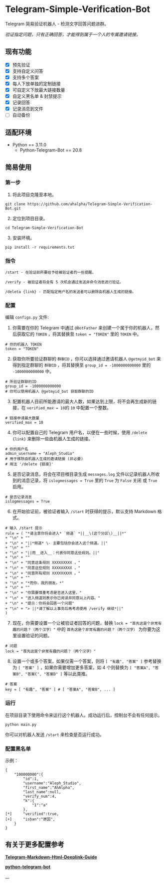 # Telegram-Simple-Verification-Bot
Telegram 简易验证机器人 - 检测文字回答问题进群。

*验证指定问题，只有正确回答，才能得到属于一个人的专属邀请链接。*

## 现有功能
- [x] 预先验证
- [x] 支持自定义问答
- [x] 支持多个答案
- [x] 每人下放单独的定制链接
- [x] 可自定义下放最大链接数量
- [x] 自定义黑名单 & 封禁提示
- [x] 记录回答
- [x] 记录消息到文件
- [ ] 自动备份

## 适配环境
- Python == 3.11.0
  - Python-Telegram-Bot == 20.8

## 简易使用

### 第一步

01. 将此项目克隆至本地。
```
git clone https://github.com/ahalpha/Telegram-Simple-Verification-Bot.git
```
02. 定位到项目目录。
```
cd Telegram-Simple-Verification-Bot
```
03. 安装环境。
```
pip install -r requirements.txt
```

### 指令
```
/start - 在验证前所要给予给被验证者的一些提醒。
```
```
/verify - 被验证者将会有 5 次机会通过发送非命令消息进行验证。
```
```
/deleta {link} - 匹配指定用户名的发送者可以删除由机器人生成的链接。
```

### 配置

编辑 `configs.py` 文件:
01. 你需要在你的 Telegram 中通过 `@BotFather` 来创建一个属于你的机器人，然后获取它的 `TOKEN` ，将其替换至 `token = "TOKEN"` 里的 `TOKEN` 中。
```
# 你的机器人 TOKEN
token = "TOKEN"
```
02. 获取你所要验证群聊的 `群聊ID` ，你可以选择通过邀请机器人 `@getmyid_bot` 来得到指定群聊的 `群聊ID` ，将其替换至 `group_id = -1000000000000` 里的 `-1000000000000` 中。
```
# 所验证群聊的ID
group_id = -1000000000000
# 你可以使用机器人 @getmyid_bot 获取群聊的ID
```
03. 配置机器人目前所能邀请的最大人数，如果达到上限，将不会再生成新的链接，在 `verified_max = 10`的 `10` 中配置一个整数。
```
# 链接申请最大数量
verified_max = 10
```
04. 你可以配置自己的 Telegram 用户名，以便在一些时候，使用 `/delete {link}` 来删除一些由机器人生成的链接。`
```
# 你的用户名
admin_username = "Aleph_Studio"
# 用于移除由机器人生成的邀请链接 (非必要)
# 用法 '/delete {链接}'
```
05. 是否记录消息，将会在项目根目录生成 `messages.log` 文件以记录机器人所收到的消息记录，将 `islogmessages = True` 里的 `True` 为 `False` 关闭 或 `True` 启用。
```
# 是否记录消息
islogmessages = True
```
06. 在开始验证前，被验证者输入 `/start` 时获得的提示，默认支持 Markdown 格式。
```
# 输入 /start 提示
rule = ( "*请注意你将会进入* `频道` *||__\(这个分区\)__||*"
+ "\n" + ""
+ "\n" + "||*频道* \- 主要包括你会进入这个频道。||"
+ "\n" + ""
+ "\n" + "||而__进入__：代表你同意这些规则。||"
+ "\n" + ""
+ "\n" + "同意这条规则 XXXXXXXXX ，"
+ "\n" + "同意这些规则 XXXXXXXXX ，"
+ "\n" + "同意所有规则 XXXXXXXXX 。"
+ "\n" + ""
+ "\n" + "*而你，我的朋友。*"
+ "\n" + ""
+ "\n" + "你需要慎重考虑是否进入这里，"
+ "\n" + "进入频道则表示你已阅读并同意以上内容。"
+ "\n" + "提示：你将会回答一个问题"
+ "\n" + "> ||*请了解以上事务后再考虑使用 /verify 继续*||"
)
```
07. 现在，你需要设置一个让被验证者回答的问题，替换 `lock = "首先这是个非常有趣的问题？（两个汉字）"` 中的 `首先这是个非常有趣的问题？（两个汉字）` 为你要为这里设置验证的问题。
```
# 问题
lock = "首先这是个非常有趣的问题？（两个汉字）"
```
08. 设置一个或多个答案，如果仅需一个答案，则将 `[ "有趣", "答案" ]` 参考替换为 `[ "答案" ]` ，如果你需要增加更多答案，如 4 个则替换为 `[ "答案A", "答案B", "答案C", "答案D" ]` 等以此类推。
```
# 答案
key = [ "有趣", "答案" ] # [ "答案A", "答案B", ... ]
```

### 运行
在项目目录下使用命令来运行这个机器人。成功运行后，控制台不会有任何提示。
```
python main.py
```
你可以对机器人发送 `/start` 来检查是否运行成功。

### 配置黑名单
示例：
```
{
    "100000000":{
        "id":1,
        "username":"Aleph_Studio",
        "first_name":"AhAlpha",
        "last_name":null,
        "verify_num":4,
        "k":{
            "1":"a"
        },
[*]     "verified":true,
[+]     "isban":"原因",
    }
}
```
## 有关于更多配置参考

[**Telegram-Markdown-Html-Deeplink-Guide**](https://github.com/dingdangcats/Telegram-Markdown-Html-Deeplink-Guide)

[**python-telegram-bot**](https://docs.python-telegram-bot.org/)

__
